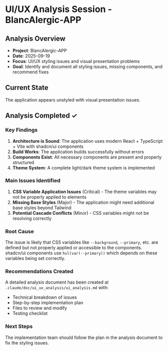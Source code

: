 # UI/UX Analysis Session - BlancAlergic-APP

## Analysis Overview
- **Project**: BlancAlergic-APP
- **Date**: 2025-09-19
- **Focus**: UI/UX styling issues and visual presentation problems
- **Goal**: Identify and document all styling issues, missing components, and recommend fixes

## Current State
The application appears unstyled with visual presentation issues.

## Analysis Completed ✓

### Key Findings
1. **Architecture is Sound**: The application uses modern React + TypeScript + Vite with shadcn/ui components
2. **Build Works**: The application builds successfully without errors
3. **Components Exist**: All necessary components are present and properly structured
4. **Theme System**: A complete light/dark theme system is implemented

### Main Issues Identified
1. **CSS Variable Application Issues** (Critical) - The theme variables may not be properly applied to elements
2. **Missing Base Styles** (Major) - The application might need additional base styles beyond Tailwind
3. **Potential Cascade Conflicts** (Minor) - CSS variables might not be resolving correctly

### Root Cause
The issue is likely that CSS variables like `--background`, `--primary`, etc. are defined but not properly applied or accessible to the components. shadcn/ui components use `hsl(var(--primary))` which depends on these variables being set correctly.

### Recommendations Created
A detailed analysis document has been created at `.claude/doc/ui_ux_analysis/ui_analysis.md` with:
- Technical breakdown of issues
- Step-by-step implementation plan
- Files to review and modify
- Testing checklist

### Next Steps
The implementation team should follow the plan in the analysis document to fix the styling issues.